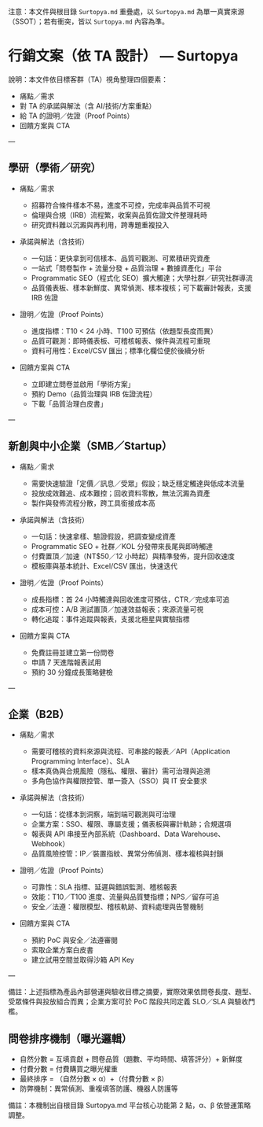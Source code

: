 ﻿注意：本文件與根目錄 `Surtopya.md` 重疊處，以 `Surtopya.md` 為單一真實來源（SSOT）；若有衝突，皆以 `Surtopya.md` 內容為準。

# 行銷文案（依 TA 設計） — Surtopya

說明：本文件依目標客群（TA）視角整理四個要素：
- 痛點／需求
- 對 TA 的承諾與解法（含 AI/技術/方案重點）
- 給 TA 的證明／佐證（Proof Points）
- 回饋方案與 CTA

—

## 學研（學術／研究）

- 痛點／需求
  - 招募符合條件樣本不易，進度不可控，完成率與品質不可視
  - 倫理與合規（IRB）流程繁，收案與品質佐證文件整理耗時
  - 研究資料難以沉澱與再利用，跨專題重複投入

- 承諾與解法（含技術）
  - 一句話：更快拿到可信樣本、品質可觀測、可累積研究資產
  - 一站式「問卷製作 + 流量分發 + 品質治理 + 數據資產化」平台
  - Programmatic SEO（程式化 SEO）擴大觸達；大學社群／研究社群導流
  - 品質儀表板、樣本新鮮度、異常偵測、樣本複核；可下載審計報表，支援 IRB 佐證

- 證明／佐證（Proof Points）
  - 進度指標：T10 < 24 小時、T100 可預估（依題型長度而異）
  - 品質可觀測：即時儀表板、可稽核報表、條件與流程可重現
  - 資料可用性：Excel/CSV 匯出；標準化欄位便於後續分析

- 回饋方案與 CTA
  - 立即建立問卷並啟用「學術方案」
  - 預約 Demo（品質治理與 IRB 佐證流程）
  - 下載「品質治理白皮書」

—

## 新創與中小企業（SMB／Startup）

- 痛點／需求
  - 需要快速驗證「定價／訊息／受眾」假設；缺乏穩定觸達與低成本流量
  - 投放成效難追、成本難控；回收資料零散，無法沉澱為資產
  - 製作與發佈流程分散，跨工具銜接成本高

- 承諾與解法（含技術）
  - 一句話：快速拿樣、驗證假設，把調查變成資產
  - Programmatic SEO + 社群／KOL 分發帶來長尾與即時觸達
  - 付費置頂／加速（NT$50／12 小時起）與精準發佈，提升回收速度
  - 模板庫與基本統計、Excel/CSV 匯出，快速迭代

- 證明／佐證（Proof Points）
  - 成長指標：首 24 小時觸達與回收進度可預估，CTR／完成率可追
  - 成本可控：A/B 測試置頂／加速效益報表；來源流量可視
  - 轉化追蹤：事件追蹤與報表，支援北極星與實驗指標

- 回饋方案與 CTA
  - 免費註冊並建立第一份問卷
  - 申請 7 天進階報表試用
  - 預約 30 分鐘成長策略健檢

—

## 企業（B2B）

- 痛點／需求
  - 需要可稽核的資料來源與流程、可串接的報表／API（Application Programming Interface）、SLA
  - 樣本真偽與合規風險（隱私、權限、審計）需可治理與追溯
  - 多角色協作與權限控管、單一簽入（SSO）與 IT 安全要求

- 承諾與解法（含技術）
  - 一句話：從樣本到洞察，端到端可觀測與可治理
  - 企業方案：SSO、權限、專屬支援；儀表板與審計軌跡；合規選項
  - 報表與 API 串接至內部系統（Dashboard、Data Warehouse、Webhook）
  - 品質風險控管：IP／裝置指紋、異常分佈偵測、樣本複核與封鎖

- 證明／佐證（Proof Points）
  - 可靠性：SLA 指標、延遲與錯誤監測、稽核報表
  - 效能：T10／T100 進度、流量與品質雙指標；NPS／留存可追
  - 安全／法遵：權限模型、稽核軌跡、資料處理與告警機制

- 回饋方案與 CTA
  - 預約 PoC 與安全／法遵審閱
  - 索取企業方案白皮書
  - 建立試用空間並取得沙箱 API Key

—

備註：上述指標為產品內部營運與驗收目標之摘要，實際效果依問卷長度、題型、受眾條件與投放組合而異；企業方案可於 PoC 階段共同定義 SLO／SLA 與驗收門檻。


## 問卷排序機制（曝光邏輯）

- 自然分數 = 互填貢獻 + 問卷品質（題數、平均時間、填答評分）+ 新鮮度
- 付費分數 = 付費購買之曝光權重
- 最終排序 = （自然分數 × α）+（付費分數 × β）
- 防弊機制：異常偵測、重複填答防護、機器人防護等

備註：本機制出自根目錄 Surtopya.md 平台核心功能第 2 點，α、β 依營運策略調整。

